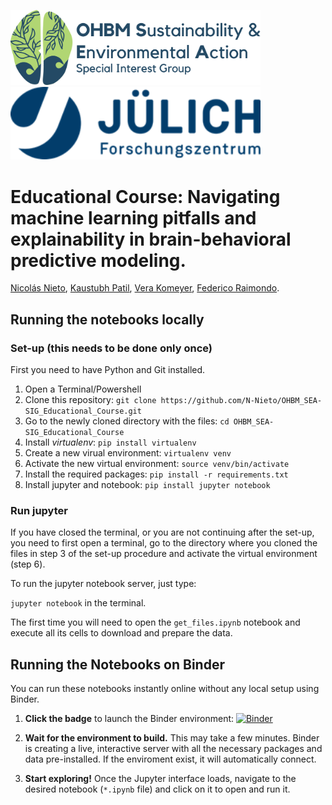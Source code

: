 [<img src="images/logo.png" width="400">](https://ohbm-environment.org/ohbm-satellite-event/)[<img src="images/logo_fzj.png" width="400">](https://www.fz-juelich.de/en/inm/inm-7/research-groups/applied-machine-learning-aml)


# Educational Course: Navigating machine learning pitfalls and explainability in brain-behavioral predictive modeling.

[Nicolás Nieto](https://scholar.google.com/citations?user=0N32qusAAAAJ&hl=de), [Kaustubh Patil](https://scholar.google.com/citations?user=Q-yjJpEAAAAJ&hl=de&oi=ao), [Vera Komeyer](https://scholar.google.com/citations?user=Dv2FKdkAAAAJ&hl=de&oi=ao), [Federico Raimondo](https://scholar.google.com/citations?user=B-dZVCIAAAAJ&hl=de&oi=ao).


## Running the notebooks locally

### Set-up (this needs to be done only once)

First you need to have Python and Git installed.

1. Open a Terminal/Powershell
2. Clone this repository: `git clone https://github.com/N-Nieto/OHBM_SEA-SIG_Educational_Course.git`
3. Go to the newly cloned directory with the files: `cd OHBM_SEA-SIG_Educational_Course`
4. Install _virtualenv_: `pip install virtualenv`
5. Create a new virual environment: `virtualenv venv`
6. Activate the new virtual environment: `source venv/bin/activate`
7. Install the required packages: `pip install -r requirements.txt`
8. Install jupyter and notebook: `pip install jupyter notebook`

### Run jupyter

If you have closed the terminal, or you are not continuing after the set-up, you need to first open a terminal, go to the directory where you cloned the files in step 3 of the set-up procedure and activate the virtual environment (step 6).

To run the jupyter notebook server, just type:

`jupyter notebook` in the terminal.

The first time you will need to open the `get_files.ipynb` notebook and execute all its cells to download and prepare the data.


## Running the Notebooks on Binder

You can run these notebooks instantly online without any local setup using Binder.

1.  **Click the badge** to launch the Binder environment:
    [![Binder](https://mybinder.org/badge_logo.svg)](https://mybinder.org/v2/gh/N-Nieto/OHBM_SEA-SIG_Educational_Course/HEAD)

2.  **Wait for the environment to build.** This may take a few minutes. Binder is creating a live, interactive server with all the necessary packages and data pre-installed. If the enviroment exist, it will automatically connect.

3.  **Start exploring!** Once the Jupyter interface loads, navigate to the desired notebook (`*.ipynb` file) and click on it to open and run it.